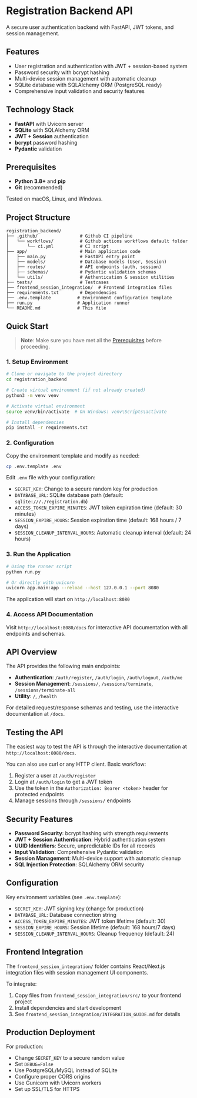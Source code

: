 # Registration Backend API

A secure user authentication backend with FastAPI, JWT tokens, and session management.

## Features

- User registration and authentication with JWT + session-based system
- Password security with bcrypt hashing
- Multi-device session management with automatic cleanup
- SQLite database with SQLAlchemy ORM (PostgreSQL ready)
- Comprehensive input validation and security features

## Technology Stack

- **FastAPI** with Uvicorn server
- **SQLite** with SQLAlchemy ORM
- **JWT + Session** authentication
- **bcrypt** password hashing
- **Pydantic** validation

## Prerequisites

- **Python 3.8+** and **pip**
- **Git** (recommended)

Tested on macOS, Linux, and Windows.

## Project Structure

```text
registration_backend/
├── .github/                # Github CI pipeline
│   └── workflows/          # Github actions workflows default folder
│       └── ci.yml          # CI script
├── app/                    # Main application code
│   ├── main.py             # FastAPI entry point
│   ├── models/             # Database models (User, Session)
│   ├── routes/             # API endpoints (auth, session)
│   ├── schemas/            # Pydantic validation schemas
│   └── utils/              # Authentication & session utilities
├── tests/                  # Testcases
├── frontend_session_integration/  # Frontend integration files
├── requirements.txt        # Dependencies
├── .env.template          # Environment configuration template
├── run.py                 # Application runner
└── README.md              # This file
```

## Quick Start

> **Note**: Make sure you have met all the [Prerequisites](#prerequisites) before proceeding.

### 1. Setup Environment

```bash
# Clone or navigate to the project directory
cd registration_backend

# Create virtual environment (if not already created)
python3 -m venv venv

# Activate virtual environment
source venv/bin/activate  # On Windows: venv\Scripts\activate

# Install dependencies
pip install -r requirements.txt
```

### 2. Configuration

Copy the environment template and modify as needed:

```bash
cp .env.template .env
```

Edit `.env` file with your configuration:

- `SECRET_KEY`: Change to a secure random key for production
- `DATABASE_URL`: SQLite database path (default: `sqlite:///./registration.db`)
- `ACCESS_TOKEN_EXPIRE_MINUTES`: JWT token expiration time (default: 30 minutes)
- `SESSION_EXPIRE_HOURS`: Session expiration time (default: 168 hours / 7 days)
- `SESSION_CLEANUP_INTERVAL_HOURS`: Automatic cleanup interval (default: 24 hours)

### 3. Run the Application

```bash
# Using the runner script
python run.py

# Or directly with uvicorn
uvicorn app.main:app --reload --host 127.0.0.1 --port 8080
```

The application will start on `http://localhost:8080`

### 4. Access API Documentation

Visit `http://localhost:8080/docs` for interactive API documentation with all endpoints and schemas.

## API Overview

The API provides the following main endpoints:

- **Authentication**: `/auth/register`, `/auth/login`, `/auth/logout`, `/auth/me`
- **Session Management**: `/sessions/`, `/sessions/terminate`, `/sessions/terminate-all`
- **Utility**: `/`, `/health`

For detailed request/response schemas and testing, use the interactive documentation at `/docs`.

## Testing the API

The easiest way to test the API is through the interactive documentation at `http://localhost:8080/docs`.

You can also use curl or any HTTP client. Basic workflow:
1. Register a user at `/auth/register`
2. Login at `/auth/login` to get a JWT token
3. Use the token in the `Authorization: Bearer <token>` header for protected endpoints
4. Manage sessions through `/sessions/` endpoints

## Security Features

- **Password Security**: bcrypt hashing with strength requirements
- **JWT + Session Authentication**: Hybrid authentication system
- **UUID Identifiers**: Secure, unpredictable IDs for all records
- **Input Validation**: Comprehensive Pydantic validation
- **Session Management**: Multi-device support with automatic cleanup
- **SQL Injection Protection**: SQLAlchemy ORM security

## Configuration

Key environment variables (see `.env.template`):

- `SECRET_KEY`: JWT signing key (change for production)
- `DATABASE_URL`: Database connection string
- `ACCESS_TOKEN_EXPIRE_MINUTES`: JWT token lifetime (default: 30)
- `SESSION_EXPIRE_HOURS`: Session lifetime (default: 168 hours/7 days)
- `SESSION_CLEANUP_INTERVAL_HOURS`: Cleanup frequency (default: 24)

## Frontend Integration

The `frontend_session_integration/` folder contains React/Next.js integration files with session management UI components.

To integrate:
1. Copy files from `frontend_session_integration/src/` to your frontend project
2. Install dependencies and start development
3. See `frontend_session_integration/INTEGRATION_GUIDE.md` for details

## Production Deployment

For production:
- Change `SECRET_KEY` to a secure random value
- Set `DEBUG=False`
- Use PostgreSQL/MySQL instead of SQLite
- Configure proper CORS origins
- Use Gunicorn with Uvicorn workers
- Set up SSL/TLS for HTTPS

